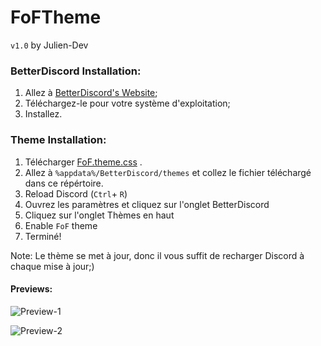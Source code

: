 # FoFTheme

`v1.0` by Julien-Dev

### BetterDiscord Installation:

1. Allez à [BetterDiscord's Website](http://betterdiscord.net);
2. Téléchargez-le pour votre système d'exploitation;
3. Installez.

### Theme Installation:

1. Télécharger [FoF.theme.css](https://friends-of-future.com/Discord/FoF.theme.rar) .
2. Allez à `%appdata%/BetterDiscord/themes` et collez le fichier téléchargé dans ce répértoire.
3. Reload Discord (`Ctrl`+ `R`)
4. Ouvrez les paramètres et cliquez sur l'onglet BetterDiscord
5. Cliquez sur l'onglet Thèmes en haut
6. Enable `FoF` theme
7. Terminé!

Note: Le thème se met à jour, donc il vous suffit de recharger Discord à chaque mise à jour;)

#### **Previews:**
![Preview-1](https://i.gyazo.com/f8be43a83f6c8f9a037988e6dfbfeabc.png)

![Preview-2](https://i.gyazo.com/dc90b80ab4947bd1a2cff3798c0393cd.png)

